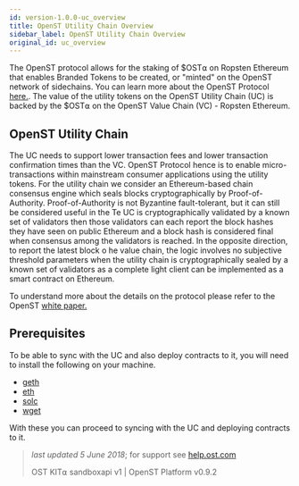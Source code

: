 ```yaml
---
id: version-1.0.0-uc_overview
title: OpenST Utility Chain Overview
sidebar_label: OpenST Utility Chain Overview
original_id: uc_overview
---
```


The OpenST protocol allows for the staking of $OST⍺ on Ropsten Ethereum that enables Branded Tokens to be created, or "minted" on the OpenST network of sidechains. You can learn more about the OpenST Protocol [here.](https://openst.org/). The value of the utility tokens on the OpenST Utility Chain (UC) is backed by the $OST⍺ on the OpenST Value Chain (VC) - Ropsten Ethereum.

## OpenST Utility Chain

The UC needs to support lower transaction fees and lower transaction confirmation times than the VC. OpenST Protocol hence is to enable micro-transactions within mainstream consumer applications using the utility tokens. For the utility chain we consider an Ethereum-based
chain consensus engine which seals blocks cryptographically by Proof-of-Authority. Proof-of-Authority is not Byzantine fault-tolerant, but it can still be considered useful in the  Te UC is cryptographically validated by a known set of validators then those validators can each report the block hashes they have seen on public Ethereum and a block hash is considered final when consensus among the validators is reached. In the opposite direction, to report the latest block  o he value chain, the logic involves no subjective threshold parameters when the utility chain is cryptographically sealed by a known set of validators as a complete light client can be implemented as a smart contract on Ethereum. 

To understand more about the details on the protocol please refer to the OpenST [white paper.](https://ost.com/documents)

## Prerequisites

To be able to sync with the UC and also deploy contracts to it, you will need to install the following on your machine.

* [geth](https://github.com/ethereum/go-ethereum/wiki/Installing-Geth) 
* [eth](https://www.ethereum.org/cli) 
* [solc](http://solidity.readthedocs.io/en/v0.4.24/installing-solidity.html) 
* [wget](https://www.gnu.org/software/wget/)


With these you can proceed to syncing with the UC and deploying contracts to it.

>_last updated 5 June 2018_; for support see [<u>help.ost.com</u>](https://help.ost.com)
>
> OST KIT⍺ sandboxapi v1 | OpenST Platform v0.9.2


